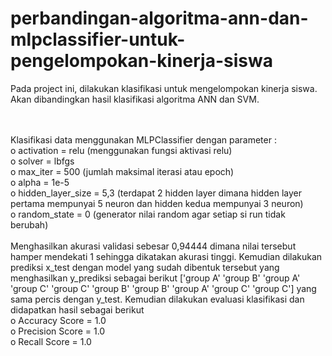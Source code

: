 # perbandingan-algoritma-ann-dan-mlpclassifier-untuk-pengelompokan-kinerja-siswa
Pada project ini, dilakukan klasifikasi untuk mengelompokan kinerja siswa. Akan dibandingkan hasil klasifikasi algoritma ANN dan SVM.

<br><br>
Klasifikasi data menggunakan MLPClassifier dengan parameter :<br>
o activation = relu (menggunakan fungsi aktivasi relu)<br>
o solver = lbfgs<br>
o max_iter = 500 (jumlah maksimal iterasi atau epoch)<br>
o alpha = 1e-5<br>
o hidden_layer_size = 5,3 (terdapat 2 hidden layer dimana hidden layer pertama mempunyai 5 neuron dan hidden kedua mempunyai 3 neuron)<br>
o random_state = 0 (generator nilai random agar setiap si run tidak berubah) <br><br>
Menghasilkan akurasi validasi sebesar 0,94444 dimana nilai tersebut hamper mendekati 1 sehingga dikatakan akurasi tinggi. Kemudian dilakukan prediksi x_test dengan model yang sudah dibentuk tersebut yang menghasilkan y_prediksi sebagai berikut ['group A' 'group B' 'group A' 'group C' 'group C' 'group B' 'group B' 'group A' 'group C' 'group C'] yang sama percis dengan y_test. Kemudian dilakukan evaluasi klasifikasi dan didapatkan hasil sebagai berikut <br>
o Accuracy Score = 1.0<br>
o Precision Score = 1.0<br>
o Recall Score = 1.0<br>

